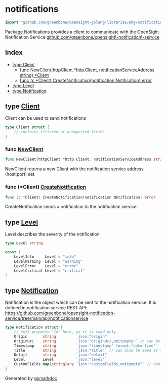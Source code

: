 <!-- gomarkdoc:embed:start -->

<!-- Code generated by gomarkdoc. DO NOT EDIT -->

# notifications

```go
import "github.com/greenbone/opensight-golang-libraries/pkg/notifications"
```

Package Notifications provides a client to communicate with the OpenSight Notification Service [github.com/greenbone/opensight\\\-notification\\\-service](<https://pkg.go.dev/github.com/greenbone/opensight-notification-service/>)

## Index

- [type Client](<#Client>)
  - [func NewClient\(httpClient \*http.Client, notificationServiceAddress string\) \*Client](<#NewClient>)
  - [func \(c \*Client\) CreateNotification\(notification Notification\) error](<#Client.CreateNotification>)
- [type Level](<#Level>)
- [type Notification](<#Notification>)


<a name="Client"></a>
## type [Client](<https://github.com/greenbone/opensight-golang-libraries/blob/main/pkg/notifications/notification.go#L21-L24>)

Client can be used to send notifications

```go
type Client struct {
    // contains filtered or unexported fields
}
```

<a name="NewClient"></a>
### func [NewClient](<https://github.com/greenbone/opensight-golang-libraries/blob/main/pkg/notifications/notification.go#L27>)

```go
func NewClient(httpClient *http.Client, notificationServiceAddress string) *Client
```

NewClient returns a new [Client](<#Client>) with the notification service address \(host:port\) set.

<a name="Client.CreateNotification"></a>
### func \(\*Client\) [CreateNotification](<https://github.com/greenbone/opensight-golang-libraries/blob/main/pkg/notifications/notification.go#L35>)

```go
func (c *Client) CreateNotification(notification Notification) error
```

CreateNotification sends a notification to the notification service

<a name="Level"></a>
## type [Level](<https://github.com/greenbone/opensight-golang-libraries/blob/main/pkg/notifications/model.go#L21>)

Level describes the severity of the notification

```go
type Level string
```

<a name="LevelInfo"></a>

```go
const (
    LevelInfo     Level = "info"
    LevelWarning  Level = "warning"
    LevelError    Level = "error"
    LevelCritical Level = "critical"
)
```

<a name="Notification"></a>
## type [Notification](<https://github.com/greenbone/opensight-golang-libraries/blob/main/pkg/notifications/model.go#L9-L18>)

Notification is the object which can be sent to the notification service. It is defined in notification service REST API: https://github.com/greenbone/opensight-notification-service/tree/main/api/notificationservice

```go
type Notification struct {
    // omit property `Id` here, as it is read only
    Origin       string         `json:"origin"`
    OriginUri    string         `json:"originUri,omitempty"` // can be used to provide a link to the origin
    Timestamp    string         `json:"timestamp" format:"date-time"`
    Title        string         `json:"title"` // can also be seen as the 'type'
    Detail       string         `json:"detail"`
    Level        Level          `json:"level"`
    CustomFields map[string]any `json:"customFields,omitempty"` // can contain arbitrary structured information about the notification
}
```

Generated by [gomarkdoc](<https://github.com/princjef/gomarkdoc>)


<!-- gomarkdoc:embed:end -->